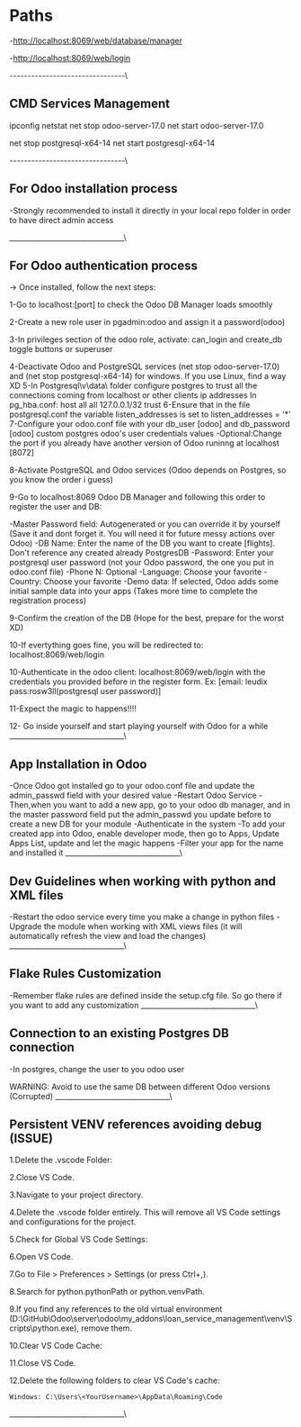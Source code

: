 # Paths

-<http://localhost:8069/web/database/manager>

-<http://localhost:8069/web/login>

\-\-\-\-\-\-\-\-\-\-\-\-\-\-\-\-\-\-\-\-\-\-\-\-\-\-\-\-\-\-\-\-\

## CMD Services Management

ipconfig netstat net stop odoo-server-17.0 net start odoo-server-17.0

net stop postgresql-x64-14 net start postgresql-x64-14

\-\-\-\-\-\-\-\-\-\-\-\-\-\-\-\-\-\-\-\-\-\-\-\-\-\-\-\-\-\-\-\-\

## For Odoo installation process

-Strongly recommended to install it directly in your local repo folder
in order to have direct admin access

\_\_\_\_\_\_\_\_\_\_\_\_\_\_\_\_\_\_\_\_\_\_\_\_\_\_\_\_\_\_\_\_\

## For Odoo authentication process

-\> Once installed, follow the next steps:

1-Go to localhost:\[port\] to check the Odoo DB Manager loads smoothly

2-Create a new role user in pgadmin:odoo and assign it a password(odoo)

3-In privileges section of the odoo role, activate: can_login and
create_db toggle buttons or superuser

4-Deactivate Odoo and PostgreSQL services (net stop odoo-server-17.0)
and (net stop postgresql-x64-14) for windows. If you use Linux, find a
way XD 5-In Postgresql\\v\\data\\ folder configure postgres to trust all
the connections coming from localhost or other clients ip addresses In
pg_hba.conf: host all all 127.0.0.1/32 trust 6-Ensure that in the file
postgresql.conf the variable listen_addresses is set to listen_addresses
= \'\*\' 7-Configure your odoo.conf file with your db_user \[odoo\] and
db_password \[odoo\] custom postgres odoo\'s user credentials values
-Optional:Change the port if you already have another version of Odoo
runinng at localhost \[8072\]

8-Activate PostgreSQL and Odoo services (Odoo depends on Postgres, so
you know the order i guess)

9-Go to localhost:8069 Odoo DB Manager and following this order to
register the user and DB:

-Master Password field: Autogenerated or you can override it by yourself
(Save it and dont forget it. You will need it for future messy actions
over Odoo) -DB Name: Enter the name of the DB you want to create
\[flights\]. Don\'t reference any created already PostgresDB -Password:
Enter your postgresql user password (not your Odoo password, the one you
put in odoo.conf file) -Phone N: Optional -Language: Choose your
favorite -Country: Choose your favorite -Demo data: If selected, Odoo
adds some initial sample data into your apps (Takes more time to
complete the registration process)

9-Confirm the creation of the DB (Hope for the best, prepare for the
worst XD)

10-If evertything goes fine, you will be redirected to:
localhost:8069/web/login

10-Authenticate in the odoo client: localhost:8069/web/login with the
credentials you provided before in the register form. Ex: \[email:
leudix pass:rosw3ll(postgresql user password)\]

11-Expect the magic to happens!!!!

12- Go inside yourself and start playing yourself with Odoo for a while
\_\_\_\_\_\_\_\_\_\_\_\_\_\_\_\_\_\_\_\_\_\_\_\_\_\_\_\_\_\_\_\_\

## App Installation in Odoo

-Once Odoo got installed go to your odoo.conf file and update the
admin_passwd field with your desired value
-Restart Odoo Service
-Then,when you want to add a new app, go to your odoo db manager, and in the
master password field put the admin_passwd you update before to create a
new DB for your module
-Authenticate in the system
-To add your created app into Odoo, enable developer mode, then go to Apps, Update Apps List,
update and let the magic happens
-Filter your app for the name and installed it
\_\_\_\_\_\_\_\_\_\_\_\_\_\_\_\_\_\_\_\_\_\_\_\_\_\_\_\_\_\_\_\_\

## Dev Guidelines when working with python and XML files

-Restart the odoo service every time you make a change in python files
-Upgrade the module when working with XML views files (it will automatically refresh the view and load the changes)
\_\_\_\_\_\_\_\_\_\_\_\_\_\_\_\_\_\_\_\_\_\_\_\_\_\_\_\_\_\_\_\_\

## Flake Rules Customization

-Remember flake rules are defined inside the setup.cfg file. So go
there if you want to add any customization
\_\_\_\_\_\_\_\_\_\_\_\_\_\_\_\_\_\_\_\_\_\_\_\_\_\_\_\_\_\_\_\_\

## Connection to an existing Postgres DB connection

-In postgres, change the user to you odoo user

WARNING: Avoid to use the same DB between different Odoo versions (Corrupted)
\_\_\_\_\_\_\_\_\_\_\_\_\_\_\_\_\_\_\_\_\_\_\_\_\_\_\_\_\_\_\_\_\

## Persistent VENV references avoiding debug (ISSUE)

1.Delete the .vscode Folder:

2.Close VS Code.

3.Navigate to your project directory.

4.Delete the .vscode folder entirely. This will remove all VS Code settings and configurations for the project.

5.Check for Global VS Code Settings:

6.Open VS Code.

7.Go to File > Preferences > Settings (or press Ctrl+,).

8.Search for python.pythonPath or python.venvPath.

9.If you find any references to the old virtual environment (D:\\GitHub\\Odoo\\server\\odoo\\my_addons\\loan_service_management\\venv\\Scripts\\python.exe), remove them.

10.Clear VS Code Cache:

11.Close VS Code.

12.Delete the following folders to clear VS Code's cache:

    Windows: C:\Users\<YourUsername>\AppData\Roaming\Code

\_\_\_\_\_\_\_\_\_\_\_\_\_\_\_\_\_\_\_\_\_\_\_\_\_\_\_\_\_\_\_\_\
